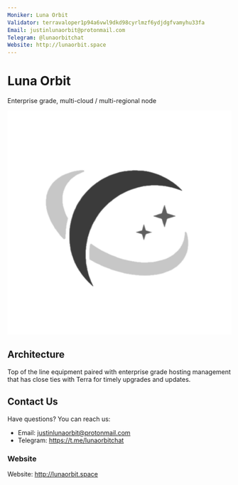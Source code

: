 ```yaml
---
Moniker: Luna Orbit
Validator: terravaloper1p94a6vwl9dkd98cyrlmzf6ydjdgfvamyhu33fa
Email: justinlunaorbit@protonmail.com
Telegram: @lunaorbitchat
Website: http://lunaorbit.space
---
```


# Luna Orbit

Enterprise grade, multi-cloud / multi-regional node

![Luna Orbit](luna-orbit-logo.png)

## Architecture

Top of the line equipment paired with enterprise grade hosting management that has close ties with Terra for timely upgrades and updates.

## Contact Us

Have questions? You can reach us:

- Email: justinlunaorbit@protonmail.com
- Telegram: https://t.me/lunaorbitchat

### Website

Website: http://lunaorbit.space
